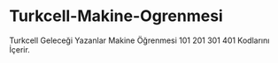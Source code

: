 # Turkcell-Makine-Ogrenmesi
Turkcell Geleceği Yazanlar Makine Öğrenmesi 101 201 301 401 Kodlarını İçerir. 
